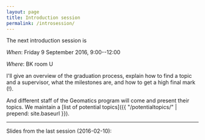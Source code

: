 ```yaml
---
layout: page
title: Introduction session
permalink: /introsession/
---
```


The next introduction session is 

_When_: Friday 9 September 2016, 9:00--12:00

_Where_: BK room U

I'll give an overview of the graduation process, explain how to find a
topic and a supervisor, what the milestones are, and how to get a high
final mark (!).

And different staff of the Geomatics program will come and present their topics.
We maintain a [list of potential topics]({{ "/potentialtopics/" | prepend: site.baseurl }}).


- - -

Slides from the last session (2016-02-10):

<script async class="speakerdeck-embed" data-id="d2cf8d85a18d492fafde5522a2edfeeb" data-ratio="1.33333333333333" src="//speakerdeck.com/assets/embed.js"></script>


